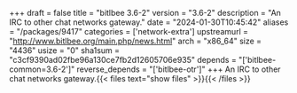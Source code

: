 +++
draft = false
title = "bitlbee 3.6-2"
version = "3.6-2"
description = "An IRC to other chat networks gateway."
date = "2024-01-30T10:45:42"
aliases = "/packages/9417"
categories = ['network-extra']
upstreamurl = "http://www.bitlbee.org/main.php/news.html"
arch = "x86_64"
size = "4436"
usize = "0"
sha1sum = "c3cf9390ad02fbe96a130ce7fb2d12605706e935"
depends = "['bitlbee-common=3.6-2']"
reverse_depends = "['bitlbee-otr']"
+++
An IRC to other chat networks gateway.{{< files text="show files" >}}{{< /files >}}